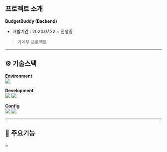 
## 프로젝트 소개
**BudgetBuddy (Backend)**  
- 개발기간 : 2024.07.22 ~ 진행중
> 가계부 프로젝트

* * *   
⚙️ 기술스택
-------------
**Environment**  
<img src="https://img.shields.io/badge/Spring-6DB33F?style=for-the-badge&logo=spring&logoColor=white"/> 
  
**Development**  
<img src="https://img.shields.io/badge/Java-ED8B00?style=for-the-badge&logo=openjdk&logoColor=white"/> <img src="https://img.shields.io/badge/MariaDB-003545?style=for-the-badge&logo=mariadb&logoColor=white"/>  
  
**Config**  
<img src="https://img.shields.io/badge/Gradle-02303A.svg?style=for-the-badge&logo=Gradle&logoColor=white"/> <img src="https://img.shields.io/badge/Spring_Security-6DB33F?style=for-the-badge&logo=Spring-Security&logoColor=white"/> 

* * *     
📌 주요기능
-------------
⭐ 
